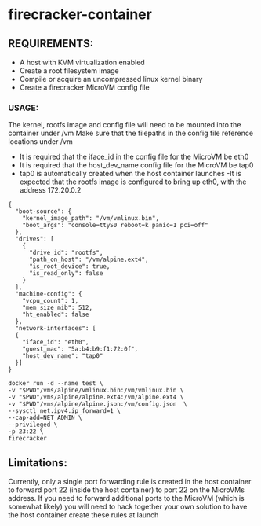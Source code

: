 # firecracker-container

## REQUIREMENTS:
- A host with KVM virtualization enabled
- Create a root filesystem image
- Compile or acquire an uncompressed linux kernel binary
- Create a firecracker MicroVM config file

### USAGE:
The kernel, rootfs image and config file will need to be mounted into the container under /vm
Make sure that the filepaths in the config file reference locations under /vm

- It is required that the iface_id in the config file for the MicroVM be eth0
- It is required that the host_dev_name config file for the MicroVM be tap0
- tap0 is automatically created when the host container launches
-It is expected that the rootfs image is configured to bring up eth0, with the address 172.20.0.2

```
{
  "boot-source": {
    "kernel_image_path": "/vm/vmlinux.bin",
    "boot_args": "console=ttyS0 reboot=k panic=1 pci=off"
  },
  "drives": [
    {
      "drive_id": "rootfs",
      "path_on_host": "/vm/alpine.ext4",
      "is_root_device": true,
      "is_read_only": false
    }
  ],
  "machine-config": {
    "vcpu_count": 1,
    "mem_size_mib": 512,
    "ht_enabled": false
  },
  "network-interfaces": [
  {
    "iface_id": "eth0",
    "guest_mac": "5a:b4:b9:f1:72:0f",
    "host_dev_name": "tap0"
  }]
}
```

```
docker run -d --name test \
-v "$PWD"/vms/alpine/vmlinux.bin:/vm/vmlinux.bin \
-v "$PWD"/vms/alpine/alpine.ext4:/vm/alpine.ext4 \
-v "$PWD"/vms/alpine/alpine.json:/vm/config.json  \
--sysctl net.ipv4.ip_forward=1 \
--cap-add=NET_ADMIN \
--privileged \
-p 23:22 \
firecracker
```

## Limitations:
Currently, only a single port forwarding rule is created in the host container to forward port 22 (inside the host container) to port 22 on the MicroVMs address.
If you need to forward additional ports to the MicroVM (which is somewhat likely) you will need to hack together your own solution to have the host container create these rules at launch